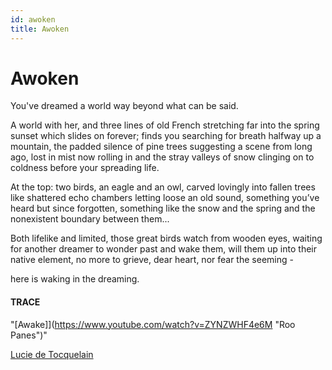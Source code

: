 ```yaml
---
id: awoken
title: Awoken 
---
```


# Awoken

You've dreamed a world way beyond
what can be said.

A world with her,
and three lines of old French
stretching far into the spring sunset
which slides on forever;
finds you searching for breath
halfway up a mountain,
the padded silence of pine trees
suggesting a scene from long ago,
lost in mist now rolling in
and the stray valleys of snow
clinging on to coldness
before your spreading life.

At the top: two birds,
an eagle and an owl, 
carved lovingly into fallen trees
like shattered echo chambers
letting loose an old sound,
something you’ve heard
but since forgotten, something
like the snow and the spring
and the nonexistent boundary
between them...

Both lifelike and limited,
those great birds watch
from wooden eyes,
waiting for another dreamer
to wonder past and wake them,
will them up 
into their native element,
no more to grieve, dear heart,
nor fear the seeming -

here is waking in the dreaming. 


#### TRACE

"[Awake]](https://www.youtube.com/watch?v=ZYNZWHF4e6M "Roo Panes")"

[Lucie de Tocquelain](http://gutenberg.net.au/ebooks06/0602001h.html)
